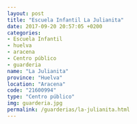 ```yaml
---
layout: post
title: "Escuela Infantil La Julianita"
date: 2017-09-20 20:57:05 +0200
categories:
- Escuela Infantil
- huelva
- aracena
- Centro público
- guarderia
name: "La Julianita"
province: "Huelva"
location: "Aracena"
code: "21600994"
type: "Centro público"
img: guarderia.jpg
permalink: /guarderias/la-julianita.html
---
```


